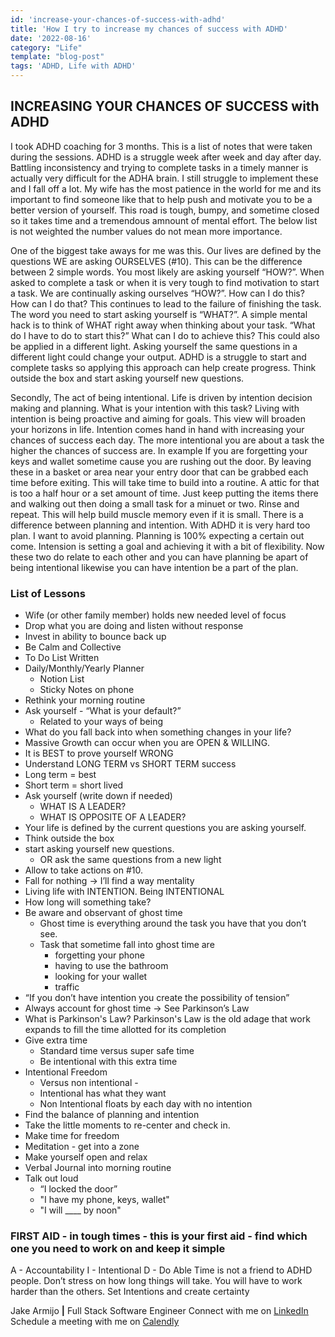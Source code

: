 ```yaml
---
id: 'increase-your-chances-of-success-with-adhd'
title: 'How I try to increase my chances of success with ADHD'
date: '2022-08-16'
category: "Life"
template: "blog-post"
tags: 'ADHD, Life with ADHD'
---
```


<article>

## INCREASING YOUR CHANCES OF SUCCESS with ADHD

I took ADHD coaching for 3 months. This is a list of notes that were taken during the sessions. ADHD is a struggle week after week and day after day. Battling inconsistency and trying to complete tasks in a timely manner is actually very difficult for the ADHA brain. I still struggle to implement these and I fall off a lot. My wife has the most patience in the world for me and its important to find someone like that to help push and motivate you to be a better version of yourself. This road is tough, bumpy, and sometime closed so it takes time and a tremendous amnount of mental effort. The below list is not weighted the number values do not mean more importance.

One of the biggest take aways for me was this. Our lives are defined by the questions WE are asking OURSELVES (#10). This can be the difference between 2 simple words. You most likely are asking yourself “HOW?”. When asked to complete a task or when it is very tough to find motivation to start a task. We are continually asking ourselves “HOW?”. How can I do this? How can I do that? This continues to lead to the failure of finishing the task. The word you need to start asking yourself is “WHAT?”. A simple mental hack is to think of WHAT right away when thinking about your task. “What do I have to do to start this?” What can I do to achieve this? This could also be applied in a different light. Asking yourself the same questions in a different light could change your output. ADHD is a struggle to start and complete tasks so applying this approach can help create progress. Think outside the box and start asking yourself new questions.

Secondly, The act of being intentional. Life is driven by intention decision making and planning. What is your intention with this task? Living with intention is being proactive and aiming for goals. This view will broaden your horizons in life. Intention comes hand in hand with increasing your chances of success each day. The more intentional you are about a task the higher the chances of success are. In example If you are forgetting your keys and wallet sometime cause you are rushing out the door. By leaving these in a basket or area near your entry door that can be grabbed each time before exiting. This will take time to build into a routine. A attic for that is too a half hour or a set amount of time. Just keep putting the items there and walking out then doing a small task for a minuet or two. Rinse and repeat. This will help build muscle memory even if it is small. There is a difference between planning and intention. With ADHD it is very hard too plan. I want to avoid planning. Planning is 100% expecting a certain out come. Intension is setting a goal and achieving it with a bit of flexibility. Now these two do relate to each other and you can have planning be apart of being intentional likewise you can have intention be a part of the plan.

</article>

### List of Lessons
- Wife (or other family member) holds new needed level of focus
- Drop what you are doing and listen without response
- Invest in ability to bounce back up
- Be Calm and Collective
- To Do List Written
- Daily/Monthly/Yearly Planner
  - Notion List
  - Sticky Notes on phone
- Rethink your morning routine
- Ask yourself - “What is your default?” 
  - Related to your ways of being
- What do you fall back into when something changes in your life?
- Massive Growth can occur when you are OPEN & WILLING. 
- It is BEST to prove yourself WRONG
- Understand LONG TERM vs SHORT TERM success
- Long term = best 
- Short term = short lived
- Ask yourself (write down if needed)
  - WHAT IS A LEADER?
  - WHAT IS OPPOSITE OF A LEADER?
- Your life is defined by the current questions you are asking yourself.
- Think outside the box
- start asking yourself new questions.
  - OR ask the same questions from a new light
- Allow to take actions on #10.
- Fall for nothing -> I’ll find a way mentality
- Living life with INTENTION. Being INTENTIONAL
- How long will something take?
- Be aware and observant of ghost time
  - Ghost time is everything around the task you have that you don’t see.
  - Task that sometime fall into ghost time are 
    - forgetting your phone
    - having to use the bathroom
    - looking for your wallet
    - traffic
- “If you don’t have intention you create the possibility of tension”
- Always account for ghost time -> See Parkinson’s Law
- What is Parkinson's Law? Parkinson's Law is the old adage that work expands to fill the time allotted for its completion
- Give extra time
  - Standard time versus super safe time
  - Be intentional with this extra time
- Intentional Freedom
  - Versus non intentional  - 
  - Intentional has what they want
  - Non Intentional floats by each day with no intention
- Find the balance of planning and intention
- Take the little moments to re-center and check in.
- Make time for freedom
- Meditation - get into a zone
- Make yourself open and relax
- Verbal Journal into morning routine
- Talk out loud
  - “I locked the door”
  - "I have my phone, keys, wallet"
  - "I will ____ by noon"

### FIRST AID - in tough times - this is your first aid - find which one you need to work on and keep it simple
A - Accountability
I - Intentional
D - Do Able
Time is not a friend to ADHD people. Don’t stress on how long things will take. You will have to work harder than the others.
Set Intentions and create certainty


Jake Armijo <strong>|</strong> Full Stack Software Engineer
Connect with me on [LinkedIn](https://www.linkedin.com/in/jake-armijo/)
Schedule a meeting with me on [Calendly](https://calendly.com/armijojake/meeting)
